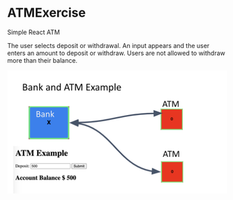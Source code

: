 # ATMExercise
Simple React ATM

The user selects deposit or withdrawal.
An input appears and the user enters an amount to deposit or withdraw.
Users are not allowed to withdraw more than their balance.

<img src="./atm.png" />
